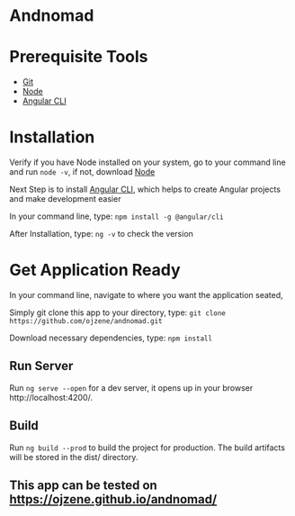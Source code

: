# Andnomad

# Prerequisite Tools
 - [Git](https://git-scm.com/downloads)
 - [Node](https://nodejs.org/en/download/)
 - [Angular CLI](https://cli.angular.io/)

# Installation

Verify if you have Node installed on your system, go to your command line and run `node -v`, 
if not, download [Node](https://nodejs.org/en/download/) 

Next Step is to install [Angular CLI](https://cli.angular.io/), which helps to create Angular projects and make development easier 

In your command line, type: `npm install -g @angular/cli`  

After Installation, type: `ng -v` to check the version

# Get Application Ready

In your command line, navigate to where you want the application seated,

Simply git clone this app to your directory, type: `git clone https://github.com/ojzene/andnomad.git` 

Download necessary dependencies, type: `npm install`

## Run Server

Run `ng serve --open` for a dev server, it opens up in your browser http://localhost:4200/.

## Build

Run `ng build --prod` to build the project for production. The build artifacts will be stored in the dist/ directory.

## This app can be tested on https://ojzene.github.io/andnomad/
